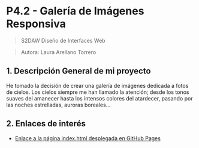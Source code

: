 # P4.2 - Galería de Imágenes Responsiva
> S2DAW Diseño de Interfaces Web

> Autora: Laura Arellano Torrero

## 1. Descripción General de mi proyecto
He tomado la decisión de crear  una galería de imágenes dedicada a fotos de cielos.
Los cielos siempre me han llamado la atención; desde los tonos suaves del amanecer hasta los intensos colores del atardecer,
pasando por las noches estrelladas, auroras boreales...

## 2. Enlaces de interés
- [Enlace a la página index.html desplegada en GitHub Pages](https://lauraare.github.io/GaleriaImagenes/)
